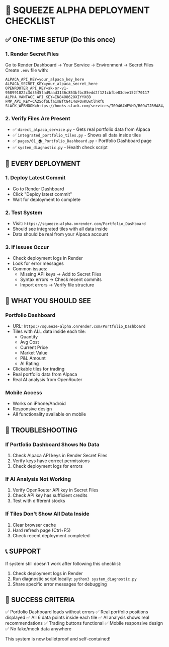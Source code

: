 # 🚀 SQUEEZE ALPHA DEPLOYMENT CHECKLIST

## ✅ ONE-TIME SETUP (Do this once)

### 1. Render Secret Files
Go to Render Dashboard → Your Service → Environment → Secret Files
Create `.env` file with:
```
ALPACA_API_KEY=your_alpaca_key_here
ALPACA_SECRET_KEY=your_alpaca_secret_here
OPENROUTER_API_KEY=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
ALPHA_VANTAGE_API_KEY=IN84O862OXIYYX8B
FMP_API_KEY=CA25ofSLfa1mBftG4L4oFQvKUwtlhRfU
SLACK_WEBHOOK=https://hooks.slack.com/services/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
```

### 2. Verify Files Are Present
- ✅ `direct_alpaca_service.py` - Gets real portfolio data from Alpaca
- ✅ `integrated_portfolio_tiles.py` - Shows all data inside tiles
- ✅ `pages/01_🏠_Portfolio_Dashboard.py` - Portfolio Dashboard page
- ✅ `system_diagnostic.py` - Health check script

## 🔄 EVERY DEPLOYMENT

### 1. Deploy Latest Commit
- Go to Render Dashboard
- Click "Deploy latest commit"
- Wait for deployment to complete

### 2. Test System
- Visit: `https://squeeze-alpha.onrender.com/Portfolio_Dashboard`
- Should see integrated tiles with all data inside
- Data should be real from your Alpaca account

### 3. If Issues Occur
- Check deployment logs in Render
- Look for error messages
- Common issues:
  - Missing API keys → Add to Secret Files
  - Syntax errors → Check recent commits
  - Import errors → Verify file structure

## 🎯 WHAT YOU SHOULD SEE

### Portfolio Dashboard
- URL: `https://squeeze-alpha.onrender.com/Portfolio_Dashboard`
- Tiles with ALL data inside each tile:
  - Quantity
  - Avg Cost  
  - Current Price
  - Market Value
  - P&L Amount
  - AI Rating
- Clickable tiles for trading
- Real portfolio data from Alpaca
- Real AI analysis from OpenRouter

### Mobile Access
- Works on iPhone/Android
- Responsive design
- All functionality available on mobile

## 🚨 TROUBLESHOOTING

### If Portfolio Dashboard Shows No Data
1. Check Alpaca API keys in Render Secret Files
2. Verify keys have correct permissions
3. Check deployment logs for errors

### If AI Analysis Not Working
1. Verify OpenRouter API key in Secret Files
2. Check API key has sufficient credits
3. Test with different stocks

### If Tiles Don't Show All Data Inside
1. Clear browser cache
2. Hard refresh page (Ctrl+F5)
3. Check recent deployment completed

## 📞 SUPPORT

If system still doesn't work after following this checklist:
1. Check deployment logs in Render
2. Run diagnostic script locally: `python3 system_diagnostic.py`
3. Share specific error messages for debugging

## 🎉 SUCCESS CRITERIA

✅ Portfolio Dashboard loads without errors
✅ Real portfolio positions displayed
✅ All 6 data points inside each tile
✅ AI analysis shows real recommendations
✅ Trading buttons functional
✅ Mobile responsive design
✅ No fake/mock data anywhere

This system is now bulletproof and self-contained!
